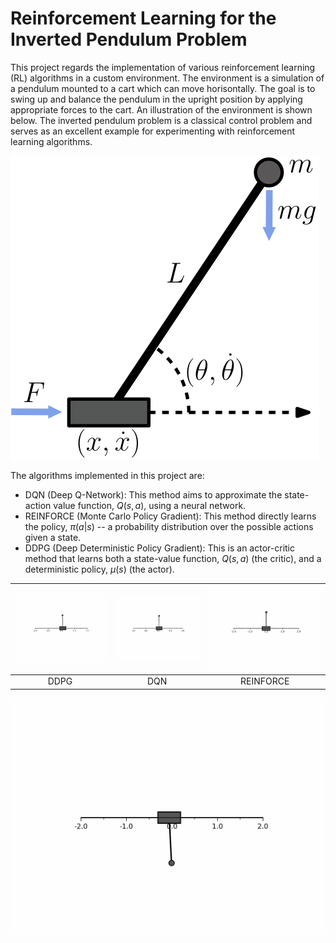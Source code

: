 

# Reinforcement Learning for the Inverted Pendulum Problem
This project regards the implementation of various reinforcement learning (RL) algorithms in a custom environment. The environment is a simulation of a pendulum mounted to a cart which can move horisontally. The goal is to swing up and balance the pendulum in the upright position by applying appropriate forces to the cart. An illustration of the environment is shown below. The inverted pendulum problem is a classical control problem and serves as an excellent example for experimenting with reinforcement learning algorithms.

![Pendulum Figure](./figures/PendulumFig.svg)


 The algorithms implemented in this project are: 
- DQN (Deep Q-Network): This method aims to approximate the state-action value function, $Q(s,a)$, using a neural network.
- REINFORCE (Monte Carlo Policy Gradient): This method directly learns the policy, $\pi(a|s)$ -- a probability distribution over the possible actions given a state.
- DDPG (Deep Deterministic Policy Gradient): This is an actor-critic method that learns both a state-value function, $Q(s,a)$ (the critic), and a deterministic policy, $\mu(s)$ (the actor).


| ![Figure 1](./figures/animation_DDPG_up_good.gif) | ![Figure 2](./figures/animation_DQN_up_good.gif) | ![Figure 3](./figures/animation_REINFORCE_up_good3.gif) |
|:---:|:---:|:---:|
| DDPG | DQN | REINFORCE |


![Pendulum Figure](./figures/animation_DDPG_swingUp.gif)

